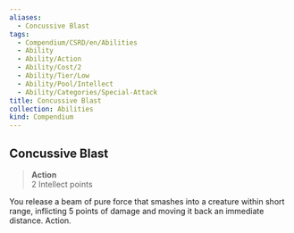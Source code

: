 ```yaml
---
aliases:
  - Concussive Blast
tags:
  - Compendium/CSRD/en/Abilities
  - Ability
  - Ability/Action
  - Ability/Cost/2
  - Ability/Tier/Low
  - Ability/Pool/Intellect
  - Ability/Categories/Special-Attack
title: Concussive Blast
collection: Abilities
kind: Compendium
---
```

## Concussive Blast  
>**Action**  
>2 Intellect points
  
You release a beam of pure force that smashes into a creature within short range, inflicting 5 points of damage and moving it back an immediate distance. Action.